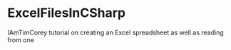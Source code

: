 # ExcelFilesInCSharp
IAmTimCorey tutorial on creating an Excel spreadsheet as well as reading from one
